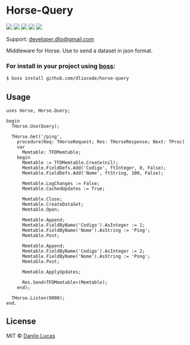# Horse-Query

![](https://img.shields.io/github/stars/dliocode/horse-query.svg) ![](https://img.shields.io/github/forks/dliocode/horse-query.svg) ![](https://img.shields.io/github/tag/dliocode/horse-query.svg) ![](https://img.shields.io/github/release/dliocode/horse-query.svg) ![](https://img.shields.io/github/issues/dliocode/horse-query.svg)

Support: developer.dlio@gmail.com

Middleware for Horse. Use to send a dataset in json format.

### For install in your project using [boss](https://github.com/HashLoad/boss):
``` sh
$ boss install github.com/dliocode/horse-query
```

## Usage

```delphi
uses Horse, Horse.Query;

begin
  THorse.Use(Query);

  THorse.Get('/ping',
    procedure(Req: THorseRequest; Res: THorseResponse; Next: TProc)
    var
      Memtable: TFDMemtable;
    begin
      Memtable := TFDMemtable.Create(nil);
      Memtable.FieldDefs.Add('Codigo', ftInteger, 0, False);
      Memtable.FieldDefs.Add('Nome', ftString, 100, False);

      Memtable.LogChanges := False;
      Memtable.CachedUpdates := True;

      Memtable.Close;
      Memtable.CreateDataSet;
      Memtable.Open;

      Memtable.Append;
      Memtable.FieldByName('Codigo').AsInteger := 1;
      Memtable.FieldByName('Nome').AsString := 'Ping';
      Memtable.Post;

      Memtable.Append;
      Memtable.FieldByName('Codigo').AsInteger := 2;
      Memtable.FieldByName('Nome').AsString := 'Pong';
      Memtable.Post;

      Memtable.ApplyUpdates;

      Res.Send<TFDMemtable>(Memtable);
    end);

  THorse.Listen(9000);
end.
```

## License

MIT © [Danilo Lucas](https://github.com/dliocode/)
